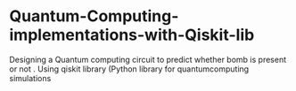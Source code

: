 # Quantum-Computing-implementations-with-Qiskit-lib

Designing a Quantum computing circuit to predict whether bomb is present or not .
Using qiskit library (Python library for quantumcomputing simulations
